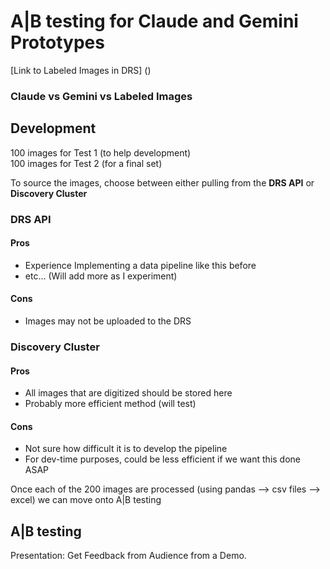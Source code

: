 # A|B testing for Claude and Gemini Prototypes
[Link to Labeled Images in DRS] () 
### Claude vs Gemini vs Labeled Images

## Development
100 images for Test 1 (to help development)  
100 images for Test 2 (for a final set)  

To source the images, choose between either pulling from the **DRS API** or **Discovery Cluster**  

### **DRS API**  
#### Pros  
  - Experience Implementing a data pipeline like this before  
  - etc... (Will add more as I experiment)    
#### Cons  
  - Images may not be uploaded to the DRS


### **Discovery Cluster**  
#### Pros  
  - All images that are digitized should be stored here  
  - Probably more efficient method (will test)  
#### Cons  
  - Not sure how difficult it is to develop the pipeline  
  - For dev-time purposes, could be less efficient if we want this done ASAP  

Once each of the 200 images are processed (using pandas --> csv files --> excel) we can move onto A|B testing

## A|B testing

Presentation: Get Feedback from Audience from a Demo.
